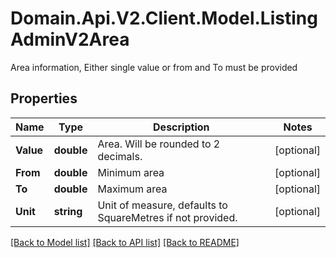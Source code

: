 # Domain.Api.V2.Client.Model.ListingAdminV2Area
Area information, Either single value or from and To must be provided
## Properties

Name | Type | Description | Notes
------------ | ------------- | ------------- | -------------
**Value** | **double** | Area. Will be rounded to 2 decimals. | [optional] 
**From** | **double** | Minimum area | [optional] 
**To** | **double** | Maximum area | [optional] 
**Unit** | **string** | Unit of measure, defaults to SquareMetres if not provided. | [optional] 

[[Back to Model list]](../README.md#documentation-for-models) [[Back to API list]](../README.md#documentation-for-api-endpoints) [[Back to README]](../README.md)

